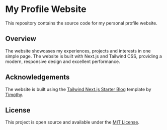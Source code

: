# My Profile Website

This repository contains the source code for my personal profile website.

## Overview

The website showcases my experiences, projects and interests in one simple page. The website is built with Next.js and Tailwind CSS, providing a modern, responsive design and excellent performance.

## Acknowledgements

The website is built using the [Tailwind Next.js Starter Blog](https://github.com/timlrx/tailwind-nextjs-starter-blog) template by [Timothy](https://github.com/timlrx).

## License

This project is open source and available under the [MIT License](LICENSE).
